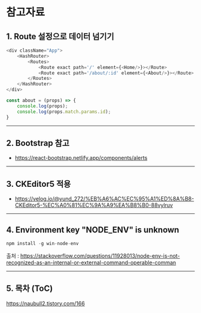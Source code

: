 # 참고자료

## 1. Route 설정으로 데이터 넘기기

```js
<div className="App">
    <HashRouter>
        <Routes>
            <Route exact path='/' element={<Home/>}></Route>
            <Route exact path='/about/:id' element={<About/>}></Route> {/* :id 부분이 data param */}
        </Routes>
    </HashRouter>
</div>

const about = (props) => {
    console.log(props);
    console.log(props.match.params.id);
}
```
---
## 2. Bootstrap 참고

* https://react-bootstrap.netlify.app/components/alerts
---

## 3. CKEditor5 적용

* https://velog.io/@yund_272/%EB%A6%AC%EC%95%A1%ED%8A%B8-CKEditor5-%EC%A0%81%EC%9A%A9%EA%B8%B0-88vylruv


---
## 4. Environment key "NODE_ENV" is unknown

```javascript
npm install -g win-node-env
```

출처 : https://stackoverflow.com/questions/11928013/node-env-is-not-recognized-as-an-internal-or-external-command-operable-comman

---
## 5. 목차 (ToC)

https://naubull2.tistory.com/166